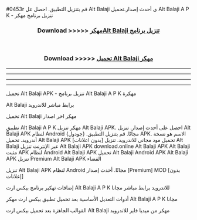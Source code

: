 #0453r قم بتنزيل التطبيق. احصل عل Alt Balaji  ى أحدث إصدار.تحميل Alt Balaji  A P K - تنزيل برنامج مهكر



<div align="center">
<h3>Download >>>>> <a href="https://ar-sites.web.app/?ar= Alt Balaji ">مهكرAlt Balaji  تنزيل برنامج</a></h3><br>

<h3>Download >>>>> <a href="https://ar-sites.web.app/?ar= Alt Balaji ">تحميل Alt Balaji  مهكر</a></h3>
</div>


----------------------------------------------------------

----------------------------------------------------------

----------------------------------------------------------

----------------------------------------------------------


تحميل Alt Balaji  APK - تنزيل برنامج Alt Balaji  A P K مهكرة

Alt Balaji  برابط مباشر للاندرويد

تحميل Alt Balaji  مهكر اخر اصدار

تطبيق Alt Balaji  A P K مهكر
تنزيل Alt Balaji  APK. احصل على أحدث إصدار.
تنزيل Alt Balaji  APK لنظام Android مجانًا.
قم بتنزيل التطبيق. {جودول} APK. الاسم هو نسخة أندرويد.
تحميل Alt Balaji  APK [بدون اعلانات]
تحميل مود مجاني للاندرويد.
تنزيل Alt Balaji  عبر الإنترنت
تنزيل Alt Balaji  APK
download.online Alt Balaji  APK
Alt Balaji  مثبت APK لنظام Android
Alt Balaji  APK
تحميل Alt Balaji  Android APK
Alt Balaji  APK تنزيل Premium
Alt Balaji  APK الفضاء

تنزيل Alt Balaji  APK لنظام Android مجانًا. أحدث إصدار [Premium] MOD [بدون إعلانات]

إضافات تهكير برنامج بيكس ارت Alt Balaji  A P K للاندرويد برابط مباشر مجانا

أدوات التعديل الأساسية بعد تحميل تطبيق بيكس ارت مهكر Alt Balaji  A P K مجانا

القوالب الجاهزة بعد تحميل بيكس ارت Alt Balaji  مهكر من ميديا فاير للاندرويد



